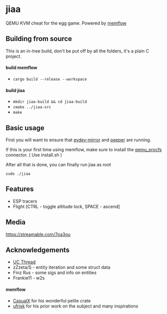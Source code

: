 # jiaa
QEMU KVM cheat for the egg game. Powered by [memflow](https://github.com/memflow/memflow)

## Building from source

This is an in-tree build, don't be put off by all the folders, it's a plain C project.

#### build memflow
* `cargo build --release --workspace`
#### build jiaa
* `mkdir jiaa-build && cd jiaa-build`
* `cmake ../jiaa-src`
* `make`

## Basic usage

First you will want to ensure that [evdev-mirror](https://github.com/LWSS/evdev-mirror) and [peeper](https://github.com/LWSS/peeper) are running.

If this is your first time using memflow, make sure to install the [qemu_procfs](https://github.com/memflow/memflow-qemu-procfs) connector. ( Use install.sh )

After all that is done, you can finally run jiaa as root

`sudo ./jiaa`

## Features 
- ESP tracers
- Flight [CTRL - toggle altitude lock, SPACE - ascend]

## Media
https://streamable.com/7oa3ou

## Acknowledgements
- [UC Thread](https://www.unknowncheats.me/forum/other-fps-games/415582-diabotical-release-reversal-discussion.html)
- zZzeta/S - entity iteration and some struct data
- Finz Rus - some sigs and info on entities
- Frankie11 - w2s
#### memflow
- [CasualX](https://github.com/casualx/) for his wonderful pelite crate
- [ufrisk](https://github.com/ufrisk/) for his prior work on the subject and many inspirations